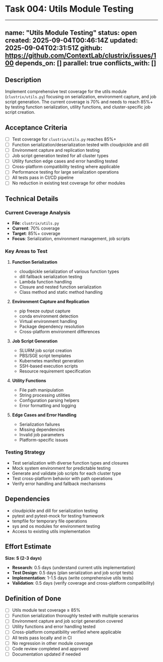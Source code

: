 # Task 004: Utils Module Testing

---
name: "Utils Module Testing"
status: open
created: 2025-09-04T00:46:14Z
updated: 2025-09-04T02:31:51Z
github: https://github.com/ContextLab/clustrix/issues/100
depends_on: []
parallel: true
conflicts_with: []
---

## Description

Implement comprehensive test coverage for the utils module (`clustrix/utils.py`) focusing on serialization, environment capture, and job script generation. The current coverage is 70% and needs to reach 85%+ by testing function serialization, utility functions, and cluster-specific job script creation.

## Acceptance Criteria

- [ ] Test coverage for `clustrix/utils.py` reaches 85%+
- [ ] Function serialization/deserialization tested with cloudpickle and dill
- [ ] Environment capture and replication testing
- [ ] Job script generation tested for all cluster types
- [ ] Utility function edge cases and error handling tested
- [ ] Cross-platform compatibility testing where applicable
- [ ] Performance testing for large serialization operations
- [ ] All tests pass in CI/CD pipeline
- [ ] No reduction in existing test coverage for other modules

## Technical Details

### Current Coverage Analysis
- **File**: `clustrix/utils.py`
- **Current**: 70% coverage
- **Target**: 85%+ coverage
- **Focus**: Serialization, environment management, job scripts

### Key Areas to Test

1. **Function Serialization**
   - cloudpickle serialization of various function types
   - dill fallback serialization testing
   - Lambda function handling
   - Closure and nested function serialization
   - Class method and static method handling

2. **Environment Capture and Replication**
   - pip freeze output capture
   - conda environment detection
   - Virtual environment handling
   - Package dependency resolution
   - Cross-platform environment differences

3. **Job Script Generation**
   - SLURM job script creation
   - PBS/SGE script templates
   - Kubernetes manifest generation
   - SSH-based execution scripts
   - Resource requirement specification

4. **Utility Functions**
   - File path manipulation
   - String processing utilities
   - Configuration parsing helpers
   - Error formatting and logging

5. **Edge Cases and Error Handling**
   - Serialization failures
   - Missing dependencies
   - Invalid job parameters
   - Platform-specific issues

### Testing Strategy
- Test serialization with diverse function types and closures
- Mock system environment for predictable testing
- Generate and validate job scripts for each cluster type
- Test cross-platform behavior with path operations
- Verify error handling and fallback mechanisms

## Dependencies

- cloudpickle and dill for serialization testing
- pytest and pytest-mock for testing framework
- tempfile for temporary file operations
- sys and os modules for environment testing
- Access to existing utils implementation

## Effort Estimate

**Size: S (2-3 days)**

- **Research**: 0.5 days (understand current utils implementation)
- **Test Design**: 0.5 days (plan serialization and job script tests)
- **Implementation**: 1-1.5 days (write comprehensive utils tests)
- **Validation**: 0.5 days (verify coverage and cross-platform compatibility)

## Definition of Done

- [ ] Utils module test coverage ≥ 85%
- [ ] Function serialization thoroughly tested with multiple scenarios
- [ ] Environment capture and job script generation covered
- [ ] Utility functions and error handling tested
- [ ] Cross-platform compatibility verified where applicable
- [ ] All tests pass locally and in CI
- [ ] No regression in other module coverage
- [ ] Code review completed and approved
- [ ] Documentation updated if needed
